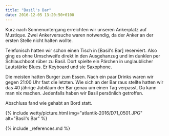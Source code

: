 ```yaml
---
title: "Basil's Bar"
date: 2016-12-05 13:20:50+0100
---
```

Kurz nach Sonnenuntergang erreichten wir unseren Ankerplatz auf Mustique. Zwei Ankerversuche waren notwendig, da der Anker an der ersten Stelle nicht halten wollte.

Telefonisch hatten wir schon einen Tisch in [Basil's Bar] reserviert. Also ging es ohne Umschweife direkt in den Ausgehanzug und im dunklen per Schlauchboot rüber zu Basil. Dort spielte ein Pärchen in unglaublicher Lautstärke Blues. Er Keyboard und sie Saxophone.

Die meisten hatten Burger zum Essen. Nach ein paar Drinks waren wir gegen 21:00 Uhr fast die letzten. Wie sich an der Bar raus stellte hatten wir das 40 jährige Jubiläum der Bar genau um einen Tag verpasst. Da kann man nix machen. Jedenfalls haben wir Basil persönlich getroffen.

Abschluss fand wie gehabt an Bord statt. 

{% include wetty/picture.html img="atlantik-2016/D71_0501.JPG" alt="Basil's Bar" %}

{% include _references.md %}
